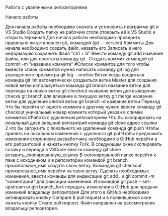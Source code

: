 Работа с удалёнными репозиториями

Начало работы

Для начала работы необходимо скачать и устоновить программу git и VS Studio
Создать папку на рабочим столе отокрыть её в VS Studio и открыть терминал
Для начала работы необходимо проверить правильно ли установлен git, командой (git -- version)
Коммиты
Для начала необходимо создать файл, назвать его
Записать в него информацию
сохранить Файл "ctrl + S"
Веести команду git add название файла, или для простаты команду git .
Создать коммит командой git commit -m "название коммита" #Список коммитов
для того чтобы вывести спиок коммитов нужно написать команду git log
для упрощенного просмотра git log --oneline
Ветки
когда вводиться команда git init автоматически создаеться ветка Master
для создания новой ветки используеться команда git branch название ветки
для перехода на новую ветку git checkout название ветки
для выведение списка git branch
для вливание в текущую ветку git merge название ветки
для удаление слитой ветки git branch -d название ветки
Переход
Что бы перейти от одного коммита к другому нужно ввести команду git checkout уникальный номер коммита который указан в спимке коммитов #Работа с удаленным репозиторием
Что бы скоприровать на локальный диск внешний репозитрий команда git clone адрес ссылки 2.что бы загрузить с локального на удаленный команда git push
Чтобы принять на локальном изменения с удаленого git pul
Чтобы предложить изменения стороннему разработчику необходимо в GitHub перейти в его репозиторий и нажать кнопку Fork.
В следующем окне скопировать ссылку и перейдя в VSCode ввести команду git clone вставить_скопированную_ссылку
В склонированной папке перейти к паке с исходником и в репозитории командой git branch произвольное_имя создать свою ветку.
Командой git checkout произвольное_имя перейти на свою ветку.
Сделать необходимые изменения, ввести команды для индексации git add . и git commit -m "коментарий" для фиксации изменений.
И командой git push --set-upstream origin branch_fork передать изменения в GitHub для предачи изменеий владельцу репозитория
Для этого в GitHub необходимо активировать кнопку Compare & pull request и в появившемся окне нажать кнопку Create pull request. Файл направлен на рассмотрение владельцу репозитория.

